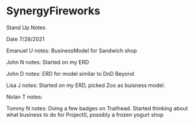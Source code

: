 # SynergyFireworks

Stand Up Notes

Date 7/28/2021

Emanuel U
notes: BusinessModel for Sandwich shop

John N
notes: Started on my ERD

John D
notes: ERD for model similar to DnD Beyond

Lisa J
notes: Started on my ERD, picked Zoo as buisness model.

Nolan T
notes:

Tommy N
notes: Doing a few badges on Trailhead.
Started thinking about what business to do for Project0, possibly a frozen yogurt shop
